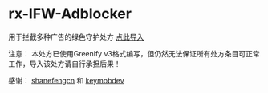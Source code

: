 # rx-IFW-Adblocker
用于拦截多种广告的绿色守护处方
[点此导入](https://greenify.github.io/Zxlusersjly/rx-IFW-Adblocker)

注意：
本处方已使用Greenify v3格式编写，但仍然无法保证所有处方条目可正常工作，导入该处方请自行承担后果！

感谢：
[shanefengcn](https://github.com/shanefengcn/rx-pushservices)
和
[keymobdev](https://github.com/keymobdev/keymob)
